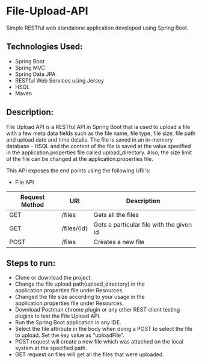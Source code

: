 # File-Upload-API

Simple RESTful web standalone application developed using Spring Boot.

## Technologies Used:
 * Spring Boot
 * Spring MVC
 * Spring Data JPA
 * RESTful Web Services using Jersey
 * HSQL 
 * Maven
 
## Description:
File Upload API is a RESTful API in Spring Boot that is used to upload a file with a few meta data fields such as the file name, file type, file size, file path and upload date and time details. The file is saved in an in-memory database - HSQL and the content of the file is saved at the value specified in the application.properties file called upload_directory. Also, the size limit of the file can be changed at the application.properties file.

This API exposes the end points using the following URI's:

  * File API
  
  |Request Method   |         URI                 |         Description|
  |-----------------|-----------------------------|-------------------------------------------------|
  |    GET         |        /files               |        Gets all the files|
  |    GET         |        /files/{id}          |        Gets a particular file with the given id|
  |    POST        |        /files               |        Creates a new file|
     
## Steps to run:
 - Clone or download the project.
 - Change the file upload path(upload_directory) in the application.properties file under Resources.
 - Changed the file size according to your usage in the application.properties file under Resources.
 - Download Postman chrome plugin or any other REST client testing plugins to test the File Upload API.
 - Run the Spring Boot application in any IDE.
 - Select the file attribute in the body when doing a POST to select the file to upload. Set the key value as "uploadFile".
 - POST request will create a new file which was attached on the local system at the specified path. 
 - GET request on files will get all the files that were uploaded.

